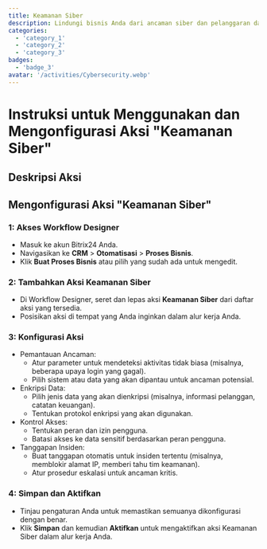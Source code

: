 ```yaml
---
title: Keamanan Siber
description: Lindungi bisnis Anda dari ancaman siber dan pelanggaran data.
categories: 
  - 'category_1'
  - 'category_2'
  - 'category_3'
badges: 
  - 'badge_3'
avatar: '/activities/Cybersecurity.webp'
---
```

# Instruksi untuk Menggunakan dan Mengonfigurasi Aksi "Keamanan Siber"

## Deskripsi Aksi

## **Mengonfigurasi Aksi "Keamanan Siber"**

### 1: Akses Workflow Designer
- Masuk ke akun Bitrix24 Anda.
- Navigasikan ke **CRM** > **Otomatisasi** > **Proses Bisnis**.
- Klik **Buat Proses Bisnis** atau pilih yang sudah ada untuk mengedit.

### 2: Tambahkan Aksi Keamanan Siber
- Di Workflow Designer, seret dan lepas aksi **Keamanan Siber** dari daftar aksi yang tersedia.
- Posisikan aksi di tempat yang Anda inginkan dalam alur kerja Anda.

### 3: Konfigurasi Aksi
- Pemantauan Ancaman:
  - Atur parameter untuk mendeteksi aktivitas tidak biasa (misalnya, beberapa upaya login yang gagal).
  - Pilih sistem atau data yang akan dipantau untuk ancaman potensial.
- Enkripsi Data:
  - Pilih jenis data yang akan dienkripsi (misalnya, informasi pelanggan, catatan keuangan).
  - Tentukan protokol enkripsi yang akan digunakan.
- Kontrol Akses:
  - Tentukan peran dan izin pengguna.
  - Batasi akses ke data sensitif berdasarkan peran pengguna.
- Tanggapan Insiden:
  - Buat tanggapan otomatis untuk insiden tertentu (misalnya, memblokir alamat IP, memberi tahu tim keamanan).
  - Atur prosedur eskalasi untuk ancaman kritis.

### 4: Simpan dan Aktifkan
- Tinjau pengaturan Anda untuk memastikan semuanya dikonfigurasi dengan benar.
- Klik **Simpan** dan kemudian **Aktifkan** untuk mengaktifkan aksi Keamanan Siber dalam alur kerja Anda.